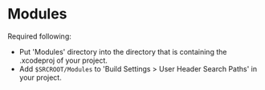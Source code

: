 # Modules

Required following:

+ Put 'Modules' directory into the directory that is containing the .xcodeproj of your project.
+ Add `$SRCROOT/Modules` to 'Build Settings > User Header Search Paths' in your project.

